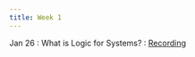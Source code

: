 ```yaml
---
title: Week 1
---
```


Jan 26 : What is Logic for Systems?  : [Recording](https://brown.hosted.panopto.com/Panopto/Pages/Viewer.aspx?id=8b695a3b-cd0b-4651-8415-ae2900f64332)

